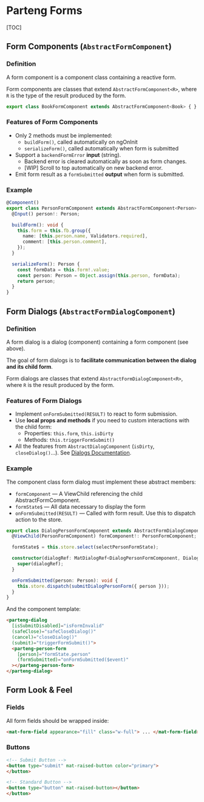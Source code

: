 # Parteng Forms

[TOC]


## Form Components (`AbstractFormComponent`)

### Definition

A form component is a component class containing a reactive form.

Form components are classes that extend `AbstractFormComponent<R>`,
where `R` is the type of the result produced by the form.

```typescript
export class BookFormComponent extends AbstractFormComponent<Book> { }
```

### Features of Form Components

- Only 2 methods must be implemented:
  - `buildForm()`, called automatically on ngOnInit
  - `serializeForm()`, called automatically when form is submitted
- Support a `backendFormError` **input** (string).
  - Backend error is cleared automatically as soon as form changes.
  - [WIP] Scroll to top automatically on new backend error.
- Emit form result as a `formSubmitted` **output** when form is submitted.

### Example

```typescript
@Component()
export class PersonFormComponent extends AbstractFormComponent<Person> {
  @Input() person!: Person;

  buildForm(): void {
    this.form = this.fb.group({
      name: [this.person.name, Validators.required],
      comment: [this.person.comment],
    });
  }

  serializeForm(): Person {
    const formData = this.form!.value;
    const person: Person = Object.assign(this.person, formData);
    return person;
  }
}
```

## Form Dialogs (`AbstractFormDialogComponent`)

### Definition

A form dialog is a dialog (component) containing a form component (see above).

The goal of form dialogs is to **facilitate communication between the dialog and its child form**.

Form dialogs are classes that extend `AbstractFormDialogComponent<R>`, where `R` is the result produced by the form.

### Features of Form Dialogs

- Implement `onFormSubmitted(RESULT)` to react to form submission.
- Use **local props and methods** if you need to custom interactions with the child form:
  - Properties: `this.form`, `this.isDirty`
  - Methods: `this.triggerFormSubmit()`
- All the features from `AbstractDialogComponent` (`isDirty`, `closeDialog()`...). See [Dialogs Documentation](dialogs.md).

### Example

The component class form dialog must implement these abstract members:

- `formComponent` — A ViewChild referencing the child AbstractFormComponent.
- `formState$` — All data necessary to display the form
- `onFormSubmitted(RESULT)` — Called with form result. Use this to dispatch action to the store.

```typescript
export class DialogPersonFormComponent extends AbstractFormDialogComponent<Person> {
  @ViewChild(PersonFormComponent) formComponent!: PersonFormComponent;

  formState$ = this.store.select(selectPersonFormState);

  constructor(dialogRef: MatDialogRef<DialogPersonFormComponent, DialogPersonFormResult>) {
    super(dialogRef);
  }

  onFormSubmitted(person: Person): void {
    this.store.dispatch(submitDialogPersonForm({ person }));
  }
}
```

And the component template:

```html
<parteng-dialog
  [isSubmitDisabled]="isFormInvalid"
  (safeClose)="safeCloseDialog()"
  (cancel)="closeDialog()"
  (submit)="triggerFormSubmit()">
  <parteng-person-form
    [person]="formState.person"
    (formSubmitted)="onFormSubmitted($event)"
  ></parteng-person-form>
</parteng-dialog>
```


## Form Look & Feel

### Fields

All form fields should be wrapped inside:

```html
<mat-form-field appearance="fill" class="w-full"> ... </mat-form-field>
```

### Buttons

```html
<!-- Submit Button -->
<button type="submit" mat-raised-button color="primary">
</button>

<!-- Standard Button -->
<button type="button" mat-raised-button></button>
</button>
```
